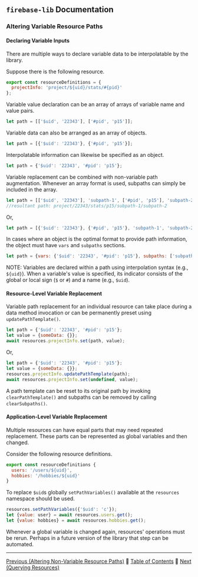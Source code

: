 ## `firebase-lib` Documentation

### Altering Variable Resource Paths

#### Declaring Variable Inputs

There are multiple ways to declare variable data to be interpolatable by the
library.

Suppose there is the following resource.

```javascript
export const resourceDefinitions = {
  projectInfo: 'project/${uid}/stats/#{pid}'
};
```

Variable value declaration can be an array of arrays of variable name and value
pairs.

```javascript
let path = [['$uid', '22343'], ['#pid', 'p15']];
```

Variable data can also be arranged as an array of objects.

```javascript
let path = [{'$uid': '22343'}, {'#pid', 'p15'}];
```

Interpolatable information can likewise be specified as an object.

```javascript
let path = {'$uid': '22343', '#pid': 'p15'};
```

Variable replacement can be combined with non-variable path augmentation.
Whenever an array format is used, subpaths can simply be included in the array.

```javascript
let path = [['$uid', '22343'], 'subpath-1', ['#pid', 'p15'], 'subpath-2'];
//resultant path: project/22343/stats/p15/subpath-1/subpath-2
```

Or,

```javascript
let path = [{'$uid': '22343'}, {'#pid', 'p15'}, 'subpath-1', 'subpath-2'];
```

In cases where an object is the optimal format to provide path information, the
object must have `vars` and `subpaths` sections.

```javascript
let path = {vars: {'$uid': '22343', '#pid': 'p15'}, subpaths: ['subpath-1', 'subpath-2']};
```

NOTE: Variables are declared within a path using interpolation syntax
(e.g., `${uid}`).  When a variable's value is specified, its indicator consists
of the global or local sign (`$` or `#`) and a name (e.g., `$uid`).

#### Resource-Level Variable Replacement

Variable path replacement for an individual resource can take place during a
data method invocation or can be permanently preset using `updatePathTemplate()`.

```javascript
let path = {'$uid': '22343', '#pid': 'p15'};
let value = {someData: {}};
await resources.projectInfo.set(path, value);
```

Or,

```javascript
let path = {'$uid': '22343', '#pid': 'p15'};
let value = {someData: {}};
resources.projectInfo.updatePathTemplate(path);
await resources.projectInfo.set(undefined, value);
```

A path template can be reset to its original path by invoking
`clearPathTemplate()` and subpaths can be removed by calling `clearSubpaths()`.

#### Application-Level Variable Replacement

Multiple resources can have equal parts that may need repeated replacement.
These parts can be represented as global variables and then changed.

Consider the following resource definitions.

```javascript
export const resourceDefinitions {
  users: '/users/${uid}',
  hobbies: '/hobbies/${uid}'
}
```

To replace `$uid`s globally `setPathVariables()` available at the `resources`
namespace should be used.

```javascript
resources.setPathVariables({'$uid': 'c'});
let {value: user} = await resources.users.get();
let {value: hobbies} = await resources.hobbies.get();
```

Whenever a global variable is changed again, resources' operations must be
rerun.  Perhaps in a future version of the library that step can be automated.

---

[Previous (Altering Non-Variable Resource Paths)](./03-altering-non-variable-resource-paths.md) :palm_tree:
[Table of Contents](../../../README.md) :palm_tree:
[Next (Querying Resources)](./05-querying-resources.md)

